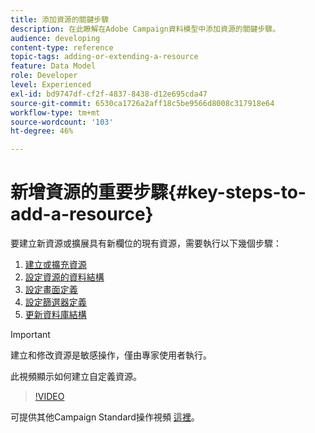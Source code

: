 ```yaml
---
title: 添加資源的關鍵步驟
description: 在此瞭解在Adobe Campaign資料模型中添加資源的關鍵步驟。
audience: developing
content-type: reference
topic-tags: adding-or-extending-a-resource
feature: Data Model
role: Developer
level: Experienced
exl-id: bd9747df-cf2f-4837-8438-d12e695cda47
source-git-commit: 6530ca1726a2aff18c5be9566d8008c317918e64
workflow-type: tm+mt
source-wordcount: '103'
ht-degree: 46%

---
```


# 新增資源的重要步驟{#key-steps-to-add-a-resource}

要建立新資源或擴展具有新欄位的現有資源，需要執行以下幾個步驟：

1. [建立或擴充資源](../../developing/using/creating-or-extending-the-resource.md)
1. [設定資源的資料結構](../../developing/using/configuring-the-resource-s-data-structure.md)
1. [設定畫面定義](../../developing/using/configuring-the-screen-definition.md)
1. [設定篩選器定義](../../developing/using/configuring-filter-definition.md)
1. [更新資料庫結構](../../developing/using/updating-the-database-structure.md)

>[!IMPORTANT]
>
>建立和修改資源是敏感操作，僅由專家使用者執行。

此視頻顯示如何建立自定義資源。

>[!VIDEO](https://video.tv.adobe.com/v/27715?quality=9&captions=eng)

可提供其他Campaign Standard操作視頻 [這裡](https://experienceleague.adobe.com/docs/campaign-standard-learn/tutorials/overview.html?lang=zh-Hant)。
